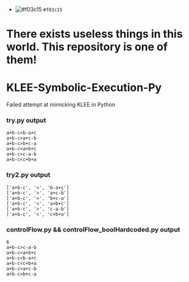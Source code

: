 - ![#f03c15](https://placehold.it/15/f03c15/000000?text=+) `#f03c15`


# There exists useless things in this world. This repository is one of them!

# KLEE-Symbolic-Execution-Py
Failed attempt at mimicking KLEE in Python

### try.py output

```
a+b-c<b-a+c
a+b-c>a+c-b
a+b-c>b+c-a
a+b-c<a+b+c
a+b-c>c-a-b
a+b-c<c+b+a
```

### try2.py output

```
['a+b-c', '<', 'b-a+c']
['a+b-c', '>', 'a+c-b']
['a+b-c', '>', 'b+c-a']
['a+b-c', '<', 'a+b+c']
['a+b-c', '>', 'c-a-b']
['a+b-c', '<', 'c+b+a']
```

### controlFlow.py && controlFlow_boolHardcoded.py output

```
6
a+b-c>c-a-b
a+b-c<a+b+c
a+b-c<b-a+c
a+b-c<c+b+a
a+b-c>a+c-b
a+b-c>b+c-a

```
